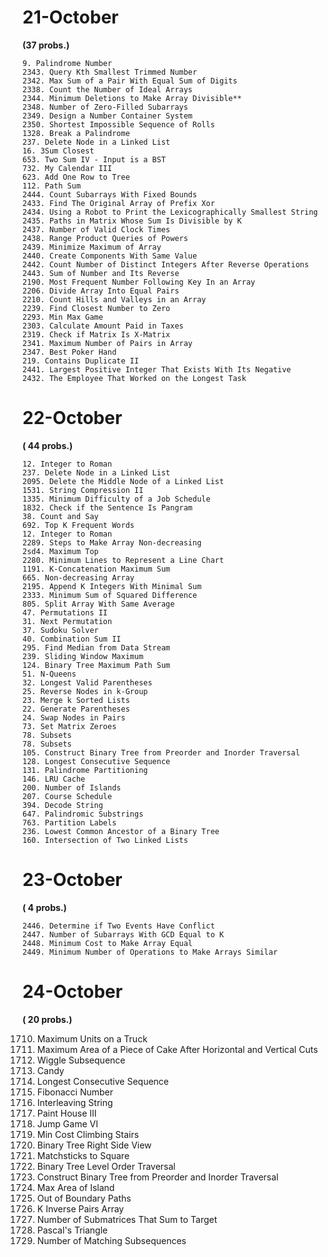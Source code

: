 

# 21-October 

**(37 probs.)**

    9. Palindrome Number
    2343. Query Kth Smallest Trimmed Number
    2342. Max Sum of a Pair With Equal Sum of Digits
    2338. Count the Number of Ideal Arrays
    2344. Minimum Deletions to Make Array Divisible**
    2348. Number of Zero-Filled Subarrays
    2349. Design a Number Container System
    2350. Shortest Impossible Sequence of Rolls
    1328. Break a Palindrome
    237. Delete Node in a Linked List
    16. 3Sum Closest
    653. Two Sum IV - Input is a BST
    732. My Calendar III
    623. Add One Row to Tree
    112. Path Sum
    2444. Count Subarrays With Fixed Bounds
    2433. Find The Original Array of Prefix Xor
    2434. Using a Robot to Print the Lexicographically Smallest String
    2435. Paths in Matrix Whose Sum Is Divisible by K
    2437. Number of Valid Clock Times
    2438. Range Product Queries of Powers
    2439. Minimize Maximum of Array
    2440. Create Components With Same Value
    2442. Count Number of Distinct Integers After Reverse Operations
    2443. Sum of Number and Its Reverse
    2190. Most Frequent Number Following Key In an Array
    2206. Divide Array Into Equal Pairs
    2210. Count Hills and Valleys in an Array
    2239. Find Closest Number to Zero
    2293. Min Max Game
    2303. Calculate Amount Paid in Taxes
    2319. Check if Matrix Is X-Matrix
    2341. Maximum Number of Pairs in Array
    2347. Best Poker Hand
    219. Contains Duplicate II
    2441. Largest Positive Integer That Exists With Its Negative
    2432. The Employee That Worked on the Longest Task

# 22-October 

**( 44 probs.)**

    12. Integer to Roman
    237. Delete Node in a Linked List
    2095. Delete the Middle Node of a Linked List
    1531. String Compression II
    1335. Minimum Difficulty of a Job Schedule
    1832. Check if the Sentence Is Pangram
    38. Count and Say
    692. Top K Frequent Words
    12. Integer to Roman
    2289. Steps to Make Array Non-decreasing
    2sd4. Maximum Top
    2280. Minimum Lines to Represent a Line Chart
    1191. K-Concatenation Maximum Sum
    665. Non-decreasing Array
    2195. Append K Integers With Minimal Sum
    2333. Minimum Sum of Squared Difference
    805. Split Array With Same Average
    47. Permutations II
    31. Next Permutation
    37. Sudoku Solver
    40. Combination Sum II
    295. Find Median from Data Stream
    239. Sliding Window Maximum
    124. Binary Tree Maximum Path Sum
    51. N-Queens
    32. Longest Valid Parentheses
    25. Reverse Nodes in k-Group
    23. Merge k Sorted Lists
    22. Generate Parentheses
    24. Swap Nodes in Pairs
    73. Set Matrix Zeroes
    78. Subsets
    78. Subsets
    105. Construct Binary Tree from Preorder and Inorder Traversal
    128. Longest Consecutive Sequence
    131. Palindrome Partitioning
    146. LRU Cache
    200. Number of Islands
    207. Course Schedule
    394. Decode String
    647. Palindromic Substrings
    763. Partition Labels
    236. Lowest Common Ancestor of a Binary Tree
    160. Intersection of Two Linked Lists
    
    
# 23-October 

**( 4 probs.)**

    2446. Determine if Two Events Have Conflict
    2447. Number of Subarrays With GCD Equal to K
    2448. Minimum Cost to Make Array Equal
    2449. Minimum Number of Operations to Make Arrays Similar


# 24-October 

**( 20 probs.)**

1710. Maximum Units on a Truck
1465. Maximum Area of a Piece of Cake After Horizontal and Vertical Cuts
376. Wiggle Subsequence
135. Candy
128. Longest Consecutive Sequence
509. Fibonacci Number
97. Interleaving String
1473. Paint House III
1696. Jump Game VI
746. Min Cost Climbing Stairs
199. Binary Tree Right Side View
473. Matchsticks to Square
102. Binary Tree Level Order Traversal
105. Construct Binary Tree from Preorder and Inorder Traversal
695. Max Area of Island
576. Out of Boundary Paths
629. K Inverse Pairs Array
1074. Number of Submatrices That Sum to Target
118. Pascal's Triangle
792. Number of Matching Subsequences
